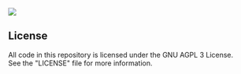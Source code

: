![](https://i.ibb.co/BTyRq79/rssimg.png)
## License
All code in this repository is licensed under the GNU AGPL 3 License.  
See the "LICENSE" file for more information.  
